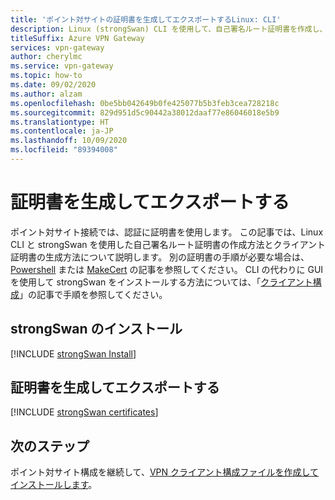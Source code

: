 ```yaml
---
title: 'ポイント対サイトの証明書を生成してエクスポートするLinux: CLI'
description: Linux (strongSwan) CLI を使用して、自己署名ルート証明書を作成し、公開キーをエクスポートし、クライアント証明書を生成します。
titleSuffix: Azure VPN Gateway
services: vpn-gateway
author: cherylmc
ms.service: vpn-gateway
ms.topic: how-to
ms.date: 09/02/2020
ms.author: alzam
ms.openlocfilehash: 0be5bb042649b0fe425077b5b3feb3cea728218c
ms.sourcegitcommit: 829d951d5c90442a38012daaf77e86046018e5b9
ms.translationtype: HT
ms.contentlocale: ja-JP
ms.lasthandoff: 10/09/2020
ms.locfileid: "89394008"
---
```

# <a name="generate-and-export-certificates"></a>証明書を生成してエクスポートする

ポイント対サイト接続では、認証に証明書を使用します。 この記事では、Linux CLI と strongSwan を使用した自己署名ルート証明書の作成方法とクライアント証明書の生成方法について説明します。 別の証明書の手順が必要な場合は、[Powershell](vpn-gateway-certificates-point-to-site.md) または [MakeCert](vpn-gateway-certificates-point-to-site-makecert.md) の記事を参照してください。 CLI の代わりに GUI を使用して strongSwan をインストールする方法については、「[クライアント構成](point-to-site-vpn-client-configuration-azure-cert.md#install)」の記事で手順を参照してください。

## <a name="install-strongswan"></a>strongSwan のインストール

[!INCLUDE [strongSwan Install](../../includes/vpn-gateway-strongswan-install-include.md)]

## <a name="generate-and-export-certificates"></a>証明書を生成してエクスポートする

[!INCLUDE [strongSwan certificates](../../includes/vpn-gateway-strongswan-certificates-include.md)]

## <a name="next-steps"></a>次のステップ

ポイント対サイト構成を継続して、[VPN クライアント構成ファイルを作成してインストールします](point-to-site-vpn-client-configuration-azure-cert.md#linuxinstallcli)。
